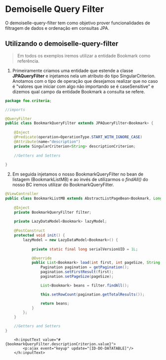 Demoiselle Query Filter
=======================

O demoiselle-query-filter tem como objetivo prover funcionalidades de filtragem de dados e ordenação em consultas JPA.

Utilizando o demoiselle-query-filter
--------------------------------

> Em todos os exemplos iremos utilizar a entidade Bookmark como referência.

1. Primeiramente criamos uma entidade que estende a classe **JPAQueryFilter** e injetamos nela um atributo do tipo SingularCriterion. Anotamos com o tipo
de operação que desejamos realizar que no caso é "valores que iniciar com algo não importando se é caseSensitive" e dizemos qual
campo da entidade Bookmark a consulta se refere.


```java
package foo.criteria;

//imports

@QueryFilter
public class BookmarkQueryFilter extends JPAQueryFilter<Bookmark> {
	
	@Inject
	@Predicate(operation=OperationType.START_WITH_IGNORE_CASE)
	@Attribute(name="description")
	private SingularCriterion<String> descriptionCriterion;
	
	//Getters and Setters
	
}
```

2. Em seguida injetamos o nosso BookmarkQueryFilter no bean de listagem (BookmarkListMB) e ao invés de utilizarmos o *findAll()* do nosso BC iremos utilizar do BookmarkQueryFilter.

```java
@ViewController
public class BookmarkListMB extends AbstractListPageBean<Bookmark, Long> {
	
	@Inject
	private BookmarkQueryFilter filter;
	
	private LazyDataModel<Bookmark> lazyModel;
	
	@PostConstruct
	protected void init() {
		lazyModel = new LazyDataModel<Bookmark>() {
		
			private static final long serialVersionUID = 1L;

			@Override
			public List<Bookmark> load(int first, int pageSize, String sortField, SortOrder sortOrder, Map<String, String> filters) {
				Pagination pagination = getPagination();
				pagination.setFirstResult(first);
				pagination.setPageSize(pageSize);

				List<Bookmark> beans = filter.findAll();

				this.setRowCount(pagination.getTotalResults());

				return beans;
			}
		};
	}

	//Getters and Setters	
}
```

```xhtml
	<h:inputText value="#{bookmarkQueryFilter.descriptionCriterion.value}">
		<p:ajax event="keyup" update="[ID-DO-DATATABLE]"/>
	</h:inputText>
```

